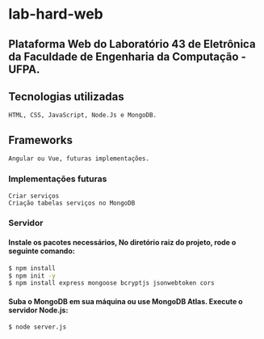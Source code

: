 # lab-hard-web
## Plataforma Web do Laboratório 43 de Eletrônica da Faculdade de Engenharia da Computação - UFPA.

## Tecnologias utilizadas
    HTML, CSS, JavaScript, Node.Js e MongoDB.
## Frameworks
    Angular ou Vue, futuras implementações.

### Implementações futuras
    Criar serviços
    Criação tabelas serviços no MongoDB

### Servidor
#### Instale os pacotes necessários, No diretório raiz do projeto, rode o seguinte comando:
```bash
$ npm install
$ npm init -y
$ npm install express mongoose bcryptjs jsonwebtoken cors
```

#### Suba o MongoDB em sua máquina ou use MongoDB Atlas. Execute o servidor Node.js:    
```bash
$ node server.js
```